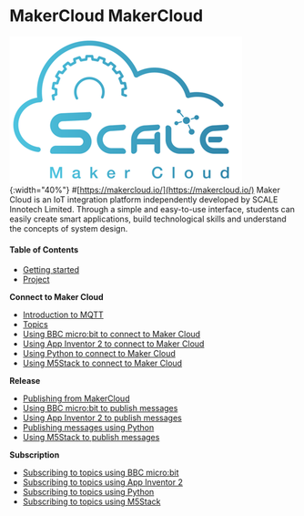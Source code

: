 # MakerCloud MakerCloud
![logo.png](logo.png){:width="40%"}
#[https://makercloud.io/](https://makercloud.io/)
Maker Cloud is an IoT integration platform independently developed by SCALE Innotech Limited. Through a simple and easy-to-use interface, students can easily create smart applications, build technological skills and understand the concepts of system design.

#### Table of Contents
- [Getting started](ch0_registration/register.md)
- [Project](ch1_project/project.md)

**Connect to Maker Cloud**

- [Introduction to MQTT](ch2_MQTT/mqtt.md)
- [Topics](ch3_Topic/topic.md)
- [Using BBC micro:bit to connect to Maker Cloud](ch4_connect/microbit/connect_microbit.md)
- [Using App Inventor 2 to connect to Maker Cloud](ch4_connect/ai2/connect_ai2.md)
- [Using Python to connect to Maker Cloud](ch4_connect/python/connect_python.md)
- [Using M5Stack to connect to Maker Cloud](ch4_connect/m5stack/connect_m5stack.md)

**Release**

- [Publishing from MakerCloud](ch5_publish/makercloud/makercloud.md)
- [Using BBC micro:bit to publish messages](ch5_publish/microbit/publish_microbit.md)
- [Using App Inventor 2 to publish messages](ch5_publish/ai2/publish_ai2.md)
- [Publishing messages using Python](ch5_publish/python/publish_python.md)
- [Using M5Stack to publish messages](ch5_publish/m5stack/publish_m5stack.md)

**Subscription**

- [Subscribing to topics using BBC micro:bit](ch6_subscribe/microbit/subscribe_microbit.md)
- [Subscribing to topics using App Inventor 2](ch6_subscribe/ai2/subscribe_ai2.md)
- [Subscribing to topics using Python](ch6_subscribe/python/subscribe_python.md)
- [Subscribing to topics using M5Stack](ch6_subscribe/ai2/subscribe_ai2.md)